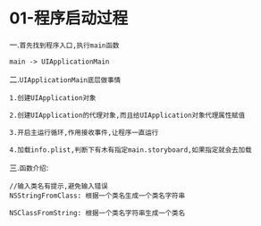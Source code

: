# 01-程序启动过程
一.`首先找到程序入口,执行main函数`
```objc
main -> UIApplicationMain
```

二.`UIApplicationMain底层做事情`
```objc
1.创建UIApplication对象

2.创建UIApplication的代理对象,而且给UIApplication对象代理属性赋值

3.开启主运行循环,作用接收事件,让程序一直运行

4.加载info.plist,判断下有木有指定main.storyboard,如果指定就会去加载
```
三.`函数介绍`:
```objc
//输入类名有提示,避免输入错误
NSStringFromClass: 根据一个类名生成一个类名字符串

NSClassFromString: 根据一个类名字符串生成一个类名
```

